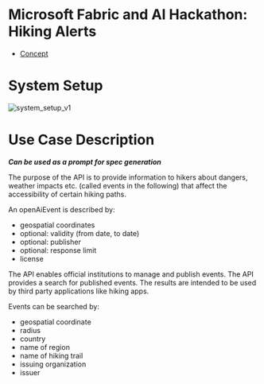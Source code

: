 # Microsoft Fabric and AI Hackathon: Hiking Alerts

- [Concept](resources/doc/concept.md)

# System Setup
![system_setup_v1](https://github.com/user-attachments/assets/c184d0b2-730c-4805-ba19-0eb6ca25ebd1)

# Use Case Description
**_Can be used as a prompt for spec generation_**

The purpose of the API is to provide information to hikers about dangers, weather impacts etc. (called events in the following)
that affect the accessibility of certain hiking paths.

An openAiEvent is described by:
- geospatial coordinates
- optional: validity (from date, to date)
- optional: publisher
- optional: response limit
- license

The API enables official institutions to manage and publish events.
The API provides a search for published events. The results are intended to be used by third party applications like hiking apps.

Events can be searched by:
- geospatial coordinate
- radius
- country
- name of region
- name of hiking trail
- issuing organization
- issuer
